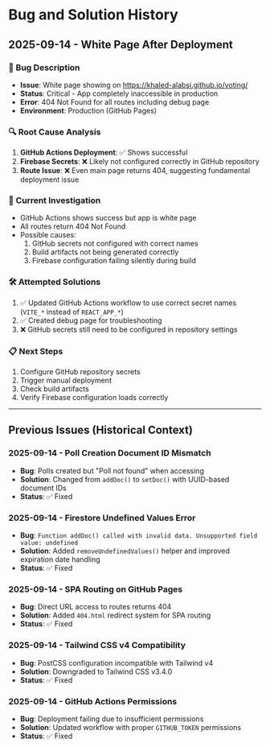 # Bug and Solution History

## 2025-09-14 - White Page After Deployment

### 🐛 Bug Description
- **Issue**: White page showing on https://khaled-alabsi.github.io/voting/
- **Status**: Critical - App completely inaccessible in production
- **Error**: 404 Not Found for all routes including debug page
- **Environment**: Production (GitHub Pages)

### 🔍 Root Cause Analysis
1. **GitHub Actions Deployment**: ✅ Shows successful
2. **Firebase Secrets**: ❌ Likely not configured correctly in GitHub repository
3. **Route Issue**: ❌ Even main page returns 404, suggesting fundamental deployment issue

### 🚨 Current Investigation
- GitHub Actions shows success but app is white page
- All routes return 404 Not Found
- Possible causes:
  1. GitHub secrets not configured with correct names
  2. Build artifacts not being generated correctly
  3. Firebase configuration failing silently during build

### 🛠️ Attempted Solutions
1. ✅ Updated GitHub Actions workflow to use correct secret names (`VITE_*` instead of `REACT_APP_*`)
2. ✅ Created debug page for troubleshooting
3. ❌ GitHub secrets still need to be configured in repository settings

### 📋 Next Steps
1. Configure GitHub repository secrets
2. Trigger manual deployment
3. Check build artifacts
4. Verify Firebase configuration loads correctly

---

## Previous Issues (Historical Context)

### 2025-09-14 - Poll Creation Document ID Mismatch
- **Bug**: Polls created but "Poll not found" when accessing
- **Solution**: Changed from `addDoc()` to `setDoc()` with UUID-based document IDs
- **Status**: ✅ Fixed

### 2025-09-14 - Firestore Undefined Values Error
- **Bug**: `Function addDoc() called with invalid data. Unsupported field value: undefined`
- **Solution**: Added `removeUndefinedValues()` helper and improved expiration date handling
- **Status**: ✅ Fixed

### 2025-09-14 - SPA Routing on GitHub Pages
- **Bug**: Direct URL access to routes returns 404
- **Solution**: Added `404.html` redirect system for SPA routing
- **Status**: ✅ Fixed

### 2025-09-14 - Tailwind CSS v4 Compatibility
- **Bug**: PostCSS configuration incompatible with Tailwind v4
- **Solution**: Downgraded to Tailwind CSS v3.4.0
- **Status**: ✅ Fixed

### 2025-09-14 - GitHub Actions Permissions
- **Bug**: Deployment failing due to insufficient permissions
- **Solution**: Updated workflow with proper `GITHUB_TOKEN` permissions
- **Status**: ✅ Fixed